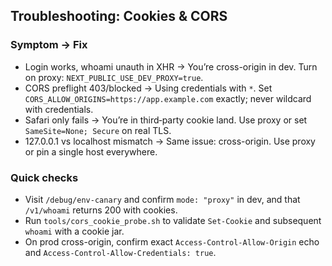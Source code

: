 ## Troubleshooting: Cookies & CORS

### Symptom → Fix

- Login works, whoami unauth in XHR → You’re cross-origin in dev. Turn on proxy: `NEXT_PUBLIC_USE_DEV_PROXY=true`.
- CORS preflight 403/blocked → Using credentials with `*`. Set `CORS_ALLOW_ORIGINS=https://app.example.com` exactly; never wildcard with credentials.
- Safari only fails → You’re in third‑party cookie land. Use proxy or set `SameSite=None; Secure` on real TLS.
- 127.0.0.1 vs localhost mismatch → Same issue: cross-origin. Use proxy or pin a single host everywhere.

### Quick checks

- Visit `/debug/env-canary` and confirm `mode: "proxy"` in dev, and that `/v1/whoami` returns 200 with cookies.
- Run `tools/cors_cookie_probe.sh` to validate `Set-Cookie` and subsequent `whoami` with a cookie jar.
- On prod cross-origin, confirm exact `Access-Control-Allow-Origin` echo and `Access-Control-Allow-Credentials: true`.

